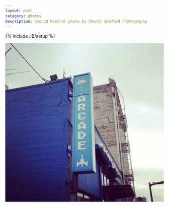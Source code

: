 ```yaml
---
layout: post
category: photos
description: Ground Kontrol photo by Shanti Braford Photography
---
```

{% include JB/setup %}

<a href="/photos/around_town_-_portland,_oregon/ground_kontrol.jpg" title="Ground Kontrol"><img src="/photos/around_town_-_portland,_oregon/ground_kontrol.jpg" alt="Ground Kontrol" /></a>

